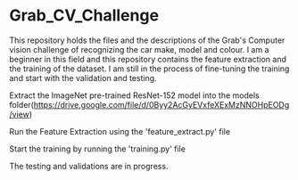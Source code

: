 # Grab_CV_Challenge
This repository holds the files and the descriptions of the Grab's Computer vision challenge of recognizing the car make, model and colour. I am a beginner in this field and this repository contains the feature extraction and the training of the dataset. I am still in the process of fine-tuning the training and start with the validation and testing.

Extract the ImageNet pre-trained ResNet-152 model into the models folder(https://drive.google.com/file/d/0Byy2AcGyEVxfeXExMzNNOHpEODg/view)

Run the Feature Extraction using the 'feature_extract.py' file

Start the training by running the 'training.py' file

The testing and validations are in progress.
